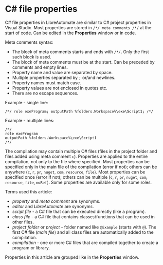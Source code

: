 # C# file properties

C# file properties in LibreAutomate are similar to C# project properties in Visual Studio. Most properties are stored in `/*/ meta comments /*/` at the start of code. Can be edited in the **Properties** window or in code.

Meta comments syntax:

- The block of meta comments starts and ends with `/*/`. Only the first such block is used.
- The block of meta comments must be at the start. Can be preceded by comments and empty lines.
- Property name and value are separated by space.
- Multiple properties separated by `;` or/and newlines.
- Property names must match case.
- Property values are not enclosed in quotes etc.
- There are no escape sequences.

Example - single line:

```
/*/ role exeProgram; outputPath %folders.Workspace%\exe\Script1; /*/
```

Example - multiple lines:

```
/*/
role exeProgram
outputPath %folders.Workspace%\exe\Script1
/*/
```

The compilation may contain multiple C# files (files in the project folder and files added using meta comment `c`). Properties are applied to the entire compilation, not only to the file where specified. Most properties can be specified only in the main file of the compilation (error if not); others can be anywhere (`c`, `r`, `pr`, `nuget`, `com`, `resource`, `file`). Most properties can be specified once (error if not); others can be multiple (`c`, `r`, `pr`, `nuget`, `com`, `resource`, `file`, `noRef`). Some properties are available only for some roles.

Terms used this article:

- *property* and *meta comment* are synonyms.
- *editor* and *LibreAutomate* are synonyms.
- *script file* - a C# file that can be executed directly (like a program).
- *class file* - a C# file that contains classes/functions that can be used in other files.
- *project folder* or *project* - folder named like `@Example` (starts with `@`). The first C# file (*main file*) and all class files are automatically added to the compilation.
- *compilation* - one or more C# files that are compiled together to create a program or library.

Properties in this article are grouped like in the **Properties** window.